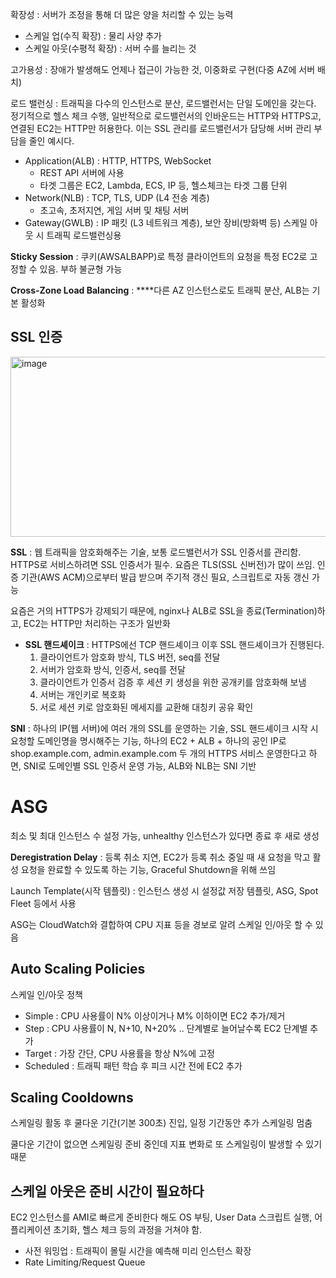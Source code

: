 확장성 : 서버가 조정을 통해 더 많은 양을 처리할 수 있는 능력

- 스케일 업(수직 확장) : 물리 사양 추가
- 스케일 아웃(수평적 확장) : 서버 수를 늘리는 것

고가용성 : 장애가 발생해도 언제나 접근이 가능한 것, 이중화로 구현(다중 AZ에 서버 배치)

로드 밸런싱 : 트래픽을 다수의 인스턴스로 분산, 로드밸런서는 단일 도메인을 갖는다. 정기적으로 헬스 체크 수행, 일반적으로 로드밸런서의 인바운드는 HTTP와 HTTPS고, 연결된 EC2는 HTTP만 허용한다. 이는 SSL 관리를 로드밸런서가 담당해 서버 관리 부담을 줄인 예시다.

- Application(ALB) : HTTP, HTTPS, WebSocket
    - REST API 서버에 사용
    - 타겟 그룹은 EC2, Lambda, ECS, IP 등, 헬스체크는 타겟 그룹 단위
- Network(NLB) : TCP, TLS, UDP (L4 전송 계층)
    - 초고속, 초저지연, 게임 서버 및 채팅 서버
- Gateway(GWLB) : IP 패킷 (L3 네트워크 계층), 보안 장비(방화벽 등) 스케일 아웃 시 트래픽 로드밸런싱용

**Sticky Session** : 쿠키(AWSALBAPP)로 특정 클라이언트의 요청을 특정 EC2로 고정할 수 있음. 부하 불균형 가능

**Cross-Zone Load Balancing** : ****다른 AZ 인스턴스로도 트래픽 분산, ALB는 기본 활성화

## SSL 인증

<img width="1723" height="288" alt="image" src="https://github.com/user-attachments/assets/149a054b-15f6-4ce1-baf9-28cce60a8817" />

**SSL** : 웹 트래픽을 암호화해주는 기술, 보통 로드밸런서가 SSL 인증서를 관리함. HTTPS로 서비스하려면 SSL 인증서가 필수. 요즘은 TLS(SSL 신버전)가 많이 쓰임. 인증 기관(AWS ACM)으로부터 발급 받으며 주기적 갱신 필요, 스크립트로 자동 갱신 가능

요즘은 거의 HTTPS가 강제되기 때문에, nginx나 ALB로 SSL을 종료(Termination)하고, EC2는 HTTP만 처리하는 구조가 일반화

- **SSL 핸드셰이크** : HTTPS에선 TCP 핸드셰이크 이후 SSL 핸드셰이크가 진행된다.
    1. 클라이언트가 암호화 방식, TLS 버전, seq를 전달
    2. 서버가 암호화 방식, 인증서, seq를 전달
    3. 클라이언트가 인증서 검증 후 세션 키 생성을 위한 공개키를 암호화해 보냄
    4. 서버는 개인키로 복호화
    5. 서로 세션 키로 암호화된 메세지를 교환해 대칭키 공유 확인

**SNI** : 하나의 IP(웹 서버)에 여러 개의 SSL를 운영하는 기술, SSL 핸드셰이크 시작 시 요청할 도메인명을 명시해주는 기능, 하나의 EC2 + ALB + 하나의 공인 IP로 shop.example.com, admin.example.com 두 개의 HTTPS 서비스 운영한다고 하면, SNI로 도메인별 SSL 인증서 운영 가능, ALB와 NLB는 SNI 기반

# ASG

최소 및 최대 인스턴스 수 설정 가능, unhealthy 인스턴스가 있다면 종료 후 새로 생성

**Deregistration Delay** : 등록 취소 지연, EC2가 등록 취소 중일 때 새 요청을 막고 활성 요청을 완료할 수 있도록 하는 기능, Graceful Shutdown을 위해 쓰임

Launch Template(시작 템플릿) : 인스턴스 생성 시 설정값 저장 템플릿, ASG, Spot Fleet 등에서 사용

ASG는 CloudWatch와 결합하여 CPU 지표 등을 경보로 알려 스케일 인/아웃 할 수 있음

## **Auto Scaling Policies**

스케일 인/아웃 정책

- Simple : CPU 사용률이 N% 이상이거나 M% 이하이면 EC2 추가/제거
- Step : CPU 사용률이 N, N+10, N+20% .. 단계별로 늘어날수록 EC2 단계별 추가
- Target : 가장 간단, CPU 사용률을 항상 N%에 고정
- Scheduled : 트래픽 패턴 학습 후 피크 시간 전에 EC2 추가

## Scaling Cooldowns

스케일링 활동 후 쿨다운 기간(기본 300초) 진입, 일정 기간동안 추가 스케일링 멈춤

쿨다운 기간이 없으면 스케일링 준비 중인데 지표 변화로 또 스케일링이 발생할 수 있기 때문

## 스케일 아웃은 준비 시간이 필요하다

EC2 인스턴스를 AMI로 빠르게 준비한다 해도 OS 부팅, User Data 스크립트 실행, 어플리케이션 초기화, 헬스 체크 등의 과정을 거쳐야 함.

- 사전 워밍업 : 트래픽이 몰릴 시간을 예측해 미리 인스턴스 확장
- Rate Limiting/Request Queue
